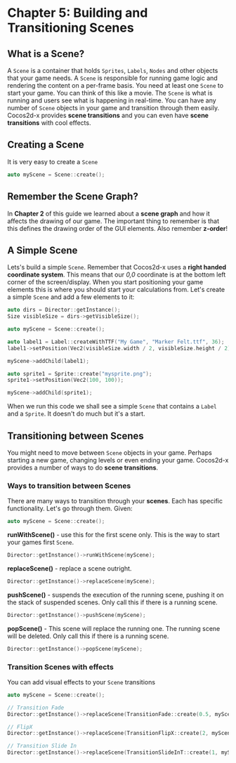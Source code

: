 # Chapter 5: Building and Transitioning Scenes

## What is a Scene?
A `Scene` is a container that holds `Sprites`, `Labels`, `Nodes` and other
objects that your game needs. A `Scene` is responsible for running game logic and
rendering the content on a per-frame basis. You need at least one `Scene` to start
your game. You can think of this like a movie. The `Scene` is what is running and
users see what is happening in real-time. You can have any number of `Scene` objects
in your game and transition through them easily. Cocos2d-x provides __scene transitions__
and you can even have __scene transitions__ with cool effects.

## Creating a Scene
It is very easy to create a `Scene`

```cpp
auto myScene = Scene::create();
```

## Remember the Scene Graph?
In __Chapter 2__  of this guide we learned about a __scene graph__ and how it affects
the drawing of our game. The important thing to remember is that this defines
the drawing order of the GUI elements. Also remember __z-order__!

## A Simple Scene
Lets's build a simple `Scene`. Remember that Cocos2d-x uses a __right handed
coordinate system__. This means that our _0,0_ coordinate is at the bottom left
corner of the screen/display. When you start positioning your game elements this
is where you should start your calculations from. Let's create a simple `Scene`
and add a few elements to it:

```cpp
auto dirs = Director::getInstance();
Size visibleSize = dirs->getVisibleSize();

auto myScene = Scene::create();

auto label1 = Label::createWithTTF("My Game", "Marker Felt.ttf", 36);
label1->setPosition(Vec2(visibleSize.width / 2, visibleSize.height / 2));

myScene->addChild(label1);

auto sprite1 = Sprite::create("mysprite.png");
sprite1->setPosition(Vec2(100, 100));

myScene->addChild(sprite1);
```

When we run this code we shall see a simple `Scene` that contains a `Label` and
a `Sprite`. It doesn't do much but it's a start.

## Transitioning between Scenes
You might need to move between `Scene` objects in your game. Perhaps starting a
new game, changing levels or even ending your game. Cocos2d-x provides a number
of ways to do __scene transitions__.

### Ways to transition between Scenes
There are many ways to transition through your __scenes__. Each has specific
functionality. Let's go through them. Given:

```cpp
auto myScene = Scene::create();
```

__runWithScene()__ - use this for the first scene only. This is the way to start
your games first `Scene`.

```cpp
Director::getInstance()->runWithScene(myScene);
```

__replaceScene()__ - replace a scene outright.

```cpp
Director::getInstance()->replaceScene(myScene);
```

__pushScene()__ - suspends the execution of the running scene, pushing it on the
stack of suspended scenes. Only call this if there is a running scene.

```cpp
Director::getInstance()->pushScene(myScene);
```

__popScene()__ - This scene will replace the running one. The running scene will
be deleted. Only call this if there is a running scene.

```cpp
Director::getInstance()->popScene(myScene);
```

### Transition Scenes with effects
You can add visual effects to your `Scene` transitions

```cpp
auto myScene = Scene::create();

// Transition Fade
Director::getInstance()->replaceScene(TransitionFade::create(0.5, myScene, Color3B(0,255,255)));

// FlipX
Director::getInstance()->replaceScene(TransitionFlipX::create(2, myScene));

// Transition Slide In
Director::getInstance()->replaceScene(TransitionSlideInT::create(1, myScene) );
```

<!---### Converting between coordinate systems

#### convertToNodeSpace

`convertToNodeSpace` will be used in, for example, tile-based games, where you
have a big map. `convertToNodeSpace` will convert your openGL touch coordinates
to the coordinates of the .tmx map or anything similar. Example:

The following picture shows that we have _node1_ with anchor point (0,0) and _node2_
with anchor point (1,1).

We invoke

```cpp
Vec2 point = node1->convertToNodeSpace(node2->getPosition());
```

 convert node2’s SCREEN coordinates to node1’s local.As the result, node2 with the position of (-25，-60).

![](5-img/5_10.jpg)

#### convertToWorldSpace

`convertToWorldSpace` converts on-node coordinates to SCREEN coordinates. `convertToWorldSpace` will always return SCREEN position of our sprite, might be very useful if you want to capture taps on your sprite but need to move/scale your layer.
Generally, the parent node call this method with the child node position, return the world’s postion of child’s as a result. It seems make no sense calling this method if the caller isn’t the parent.

Example:

```cpp
Point point = node1->convertToWorldSpace(node2->getPosition());
```

The above code will convert the node2‘s coordinates to the coordinates on the
screen. For example if the anchor position of node1 is which will be the bottom
left corner of the node1, but not necessarily on the screen. This will convert
the position of the node2 which is to the screen coordinate of the point relative
to node1 ). The result shows in the following picture:

![](5-img/5_11.jpg)

#### convertToWorldSpaceAR

`convertToWorldSpaceAR` will return the position relative to anchor point: so if
our scene - root layer has anchor point of Vec2(0.5f, 0.5f) - default,
`convertToWorldSpaceAR` should return position relative to screen center.

`convertToNodeSpaceAR` - the same logic as for `convertToWorldSpaceAR`

### Sample code：

```cpp

Sprite *sprite1 = Sprite::create("CloseNormal.png");

sprite1->setPosition(Vec2(20,40));

sprite1->setAnchorPoint(Vec2(0,0));

this->addChild(sprite1);

Sprite *sprite2 = Sprite::create("CloseNormal.png");

sprite2->setPosition(Vec2(-5,-20));

sprite2->setAnchorPoint(Vec2(1,1));

this->addChild(sprite2);

Vec2 point1 = sprite1->convertToNodeSpace(sprite2->getPosition());

Vec2 point2 = sprite1->convertToWorldSpace(sprite2->getPosition());

Vec2 point3 = sprite1->convertToNodeSpaceAR(sprite2->getPosition());

Vec2 point4 = sprite1->convertToWorldSpaceAR(sprite2->getPosition());

LOG("position = (%f,%f)",point1.x,point1.y);

LOG("position = (%f,%f)",point2.x,point2.y);

LOG("position = (%f,%f)",point3.x,point3.y);

LOG("position = (%f,%f)",point4.x,point4.y);

```

Result：

```

    position = (-25.000000,-60.000000)

    position = (15.000000,20.000000)

    position = (-25.000000,-60.000000)

    position = (15.000000,20.000000)

```
--->
